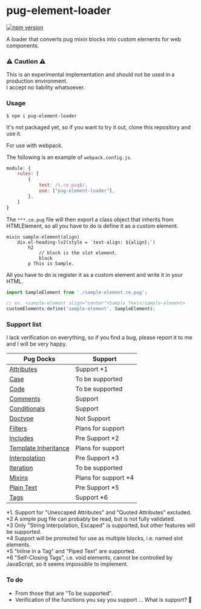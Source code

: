 # pug-element-loader

[![npm version](https://badge.fury.io/js/pug-element-loader.svg)](https://badge.fury.io/js/pug-element-loader)

A loader that converts pug mixin blocks into custom elements for web components.

### ⚠ Caution ⚠

This is an experimental implementation and should not be used in a production environment.  
I accept no liability whatsoever.

### Usage

```shell
$ npm i pug-element-loader
```

It's not packaged yet, so if you want to try it out, clone this repository and use it.

For use with webpack.

The following is an example of `webpack.config.js`.

```javascript
module: {
    rules: [
        {
            test: /\.ce.pug$/,
            use: ["pug-element-loader"],
        },
    ]
}
```

The `***.ce.pug` file will then export a class object that inherits from HTMLElement, so all you have to do is define it as a custom element.

```pug
mixin sample-element(align)
    div.el-heading-lv2(style = `text-align: ${align};`)
        h2
            // block is the slot element.
            block
        p This is Sample.
```

All you have to do is register it as a custom element and write it in your HTML.

```javascript
import SampleElement from './sample-element.ce.pug';

// ex. <sample-element align="center">Sample Text</sample-element>
customElements.define('sample-element', SampleElement);
```
### Support list

I lack verification on everything, so if you find a bug, please report it to me and I will be very happy.

|Pug Docks|Support|
|---|---|
|[Attributes](https://pugjs.org/language/attributes.html)|Support *1|
|[Case](https://pugjs.org/language/case.html)|To be supported|
|[Code](https://pugjs.org/language/code.html)|To be supported|
|[Comments](https://pugjs.org/language/comments.html)|Support|
|[Conditionals](https://pugjs.org/language/conditionals.html)|Support|
|[Doctype](https://pugjs.org/language/doctype.html)|Not Support|
|[Filters](https://pugjs.org/language/filters.html)|Plans for support|
|[Includes](https://pugjs.org/language/includes.html)|Pre Support *2|
|[Template Inheritance](https://pugjs.org/language/inheritance.html)|Plans for support|
|[Interpolation](https://pugjs.org/language/interpolation.html)|Pre Support *3|
|[Iteration](https://pugjs.org/language/iteration.html)|To be supported|
|[Mixins](https://pugjs.org/language/mixins.html)|Plans for support *4|
|[Plain Text](https://pugjs.org/language/plain-text.html)|Pre Support *5|
|[Tags](https://pugjs.org/language/tags.html)|Support *6|

*1. Support for "Unescaped Attributes" and "Quoted Attributes" excluded.  
*2 A simple pug file can probably be read, but is not fully validated.  
*3 Only "String Interpolation, Escaped" is supported, but other features will be supported.  
*4 Support will be promoted for use as multiple blocks, i.e. named slot elements.  
*5 "Inline in a Tag" and "Piped Text" are supported.  
*6 "Self-Closing Tags", i.e. void elements, cannot be controlled by JavaScript, so it seems impossible to implement.

### To do

- From those that are "To be supported".
- Verification of the functions you say you support ... What is support? 🤔